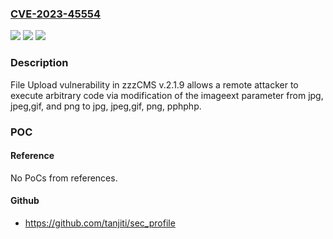 ### [CVE-2023-45554](https://cve.mitre.org/cgi-bin/cvename.cgi?name=CVE-2023-45554)
![](https://img.shields.io/static/v1?label=Product&message=n%2Fa&color=blue)
![](https://img.shields.io/static/v1?label=Version&message=n%2Fa&color=blue)
![](https://img.shields.io/static/v1?label=Vulnerability&message=n%2Fa&color=brighgreen)

### Description

File Upload vulnerability in zzzCMS v.2.1.9 allows a remote attacker to execute arbitrary code via modification of the imageext parameter from jpg, jpeg,gif, and png to jpg, jpeg,gif, png, pphphp.

### POC

#### Reference
No PoCs from references.

#### Github
- https://github.com/tanjiti/sec_profile

